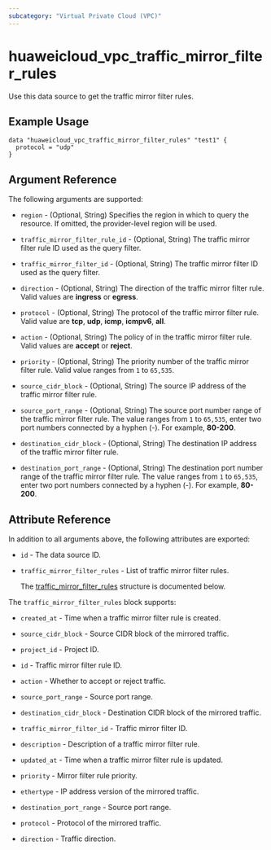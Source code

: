 ```yaml
---
subcategory: "Virtual Private Cloud (VPC)"
---
```


# huaweicloud_vpc_traffic_mirror_filter_rules

Use this data source to get the traffic mirror filter rules.

## Example Usage

```hcl
data "huaweicloud_vpc_traffic_mirror_filter_rules" "test1" {
  protocol = "udp"
}
```

## Argument Reference

The following arguments are supported:

* `region` - (Optional, String) Specifies the region in which to query the resource.
  If omitted, the provider-level region will be used.

* `traffic_mirror_filter_rule_id` - (Optional, String) The traffic mirror filter rule ID used as the query filter.

* `traffic_mirror_filter_id` - (Optional, String) The traffic mirror filter ID used as the query filter.

* `direction` - (Optional, String) The direction of the traffic mirror filter rule.
  Valid values are **ingress** or **egress**.

* `protocol` - (Optional, String) The protocol of the traffic mirror filter rule.
  Valid value are **tcp**, **udp**, **icmp**, **icmpv6**, **all**.

* `action` - (Optional, String) The policy of in the traffic mirror filter rule.
  Valid values are **accept** or **reject**.

* `priority` - (Optional, String) The priority number of the traffic mirror filter rule.
  Valid value ranges from `1` to `65,535`.

* `source_cidr_block` - (Optional, String) The source IP address of the traffic mirror filter rule.

* `source_port_range` - (Optional, String) The source port number range of the traffic mirror filter rule.
  The value ranges from `1` to `65,535`, enter two port numbers connected by a hyphen (-). For example, **80-200**.

* `destination_cidr_block` - (Optional, String) The destination IP address of the traffic mirror filter rule.

* `destination_port_range` - (Optional, String) The destination port number range of the traffic mirror filter rule.
  The value ranges from `1` to `65,535`, enter two port numbers connected by a hyphen (-). For example, **80-200**.

## Attribute Reference

In addition to all arguments above, the following attributes are exported:

* `id` - The data source ID.

* `traffic_mirror_filter_rules` - List of traffic mirror filter rules.

  The [traffic_mirror_filter_rules](#traffic_mirror_filter_rules_struct) structure is documented below.

<a name="traffic_mirror_filter_rules_struct"></a>
The `traffic_mirror_filter_rules` block supports:

* `created_at` - Time when a traffic mirror filter rule is created.

* `source_cidr_block` - Source CIDR block of the mirrored traffic.

* `project_id` - Project ID.

* `id` - Traffic mirror filter rule ID.

* `action` - Whether to accept or reject traffic.

* `source_port_range` - Source port range.

* `destination_cidr_block` - Destination CIDR block of the mirrored traffic.

* `traffic_mirror_filter_id` - Traffic mirror filter ID.

* `description` - Description of a traffic mirror filter rule.

* `updated_at` - Time when a traffic mirror filter rule is updated.

* `priority` - Mirror filter rule priority.

* `ethertype` - IP address version of the mirrored traffic.

* `destination_port_range` - Source port range.

* `protocol` - Protocol of the mirrored traffic.

* `direction` - Traffic direction.
